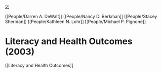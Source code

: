 [🇿](zotero://select/library/items/IQXET4T2)

[[People/Darren A. DeWalt]] [[People/Nancy D. Berkman]] [[People/Stacey Sheridan]] [[People/Kathleen N. Lohr]] [[People/Michael P. Pignone]] 
# Literacy and Health Outcomes (2003)

[[Literacy and Health Outcomes]]